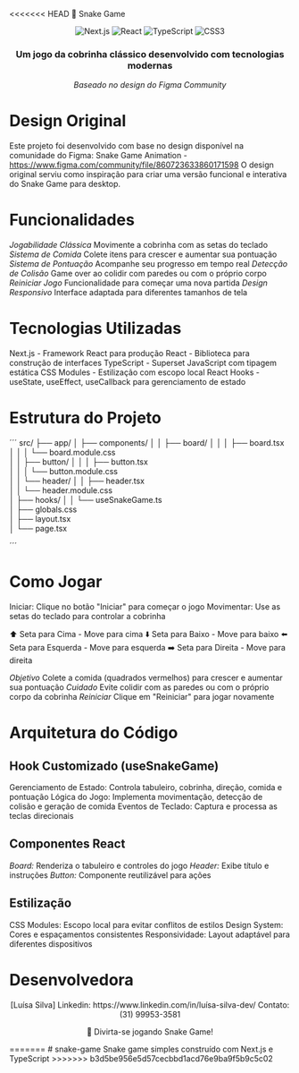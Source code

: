 <<<<<<< HEAD
🐍 Snake Game
<div align="center">
  <img src="https://img.shields.io/badge/Next.js-000000?style=for-the-badge&logo=nextdotjs&logoColor=white" alt="Next.js" />
  <img src="https://img.shields.io/badge/React-20232A?style=for-the-badge&logo=react&logoColor=61DAFB" alt="React" />
  <img src="https://img.shields.io/badge/TypeScript-007ACC?style=for-the-badge&logo=typescript&logoColor=white" alt="TypeScript" />
  <img src="https://img.shields.io/badge/CSS3-1572B6?style=for-the-badge&logo=css3&logoColor=white" alt="CSS3" />
</div>
<div align="center">
  <h3> Um jogo da cobrinha clássico desenvolvido com tecnologias modernas </h3>
  <p><em>Baseado no design do Figma Community</em></p>
</div>

# Design Original
Este projeto foi desenvolvido com base no design disponível na comunidade do Figma:
Snake Game Animation - https://www.figma.com/community/file/860723633860171598 
O design original serviu como inspiração para criar uma versão funcional e interativa do Snake Game para desktop.

# Funcionalidades
*Jogabilidade Clássica* Movimente a cobrinha com as setas do teclado
*Sistema de Comida* Colete itens para crescer e aumentar sua pontuação
*Sistema de Pontuação* Acompanhe seu progresso em tempo real
*Detecção de Colisão* Game over ao colidir com paredes ou com o próprio corpo
*Reiniciar Jogo* Funcionalidade para começar uma nova partida
*Design Responsivo* Interface adaptada para diferentes tamanhos de tela

# Tecnologias Utilizadas
Next.js - Framework React para produção
React - Biblioteca para construção de interfaces
TypeScript - Superset JavaScript com tipagem estática
CSS Modules - Estilização com escopo local
React Hooks - useState, useEffect, useCallback para gerenciamento de estado


# Estrutura do Projeto

´´´
src/
├── app/
│   ├── components/
│   │   ├── board/
│   │   │   ├── board.tsx              
│   │   │   └── board.module.css       
│   │   ├── button/
│   │   │   ├── button.tsx             
│   │   │   └── button.module.css      
│   │   └── header/
│   │       ├── header.tsx             
│   │       └── header.module.css      
│   ├── hooks/
│   │   └── useSnakeGame.ts            
│   ├── globals.css                    
│   ├── layout.tsx                     
│   └── page.tsx                       

´´´

# Como Jogar

Iniciar: Clique no botão "Iniciar" para começar o jogo
Movimentar: Use as setas do teclado para controlar a cobrinha

⬆️ Seta para Cima - Move para cima
⬇️ Seta para Baixo - Move para baixo
⬅️ Seta para Esquerda - Move para esquerda
➡️ Seta para Direita - Move para direita


*Objetivo* Colete a comida (quadrados vermelhos) para crescer e aumentar sua pontuação
*Cuidado* Evite colidir com as paredes ou com o próprio corpo da cobrinha
*Reiniciar* Clique em "Reiniciar" para jogar novamente


# Arquitetura do Código

## Hook Customizado (useSnakeGame)

Gerenciamento de Estado: Controla tabuleiro, cobrinha, direção, comida e pontuação
Lógica do Jogo: Implementa movimentação, detecção de colisão e geração de comida
Eventos de Teclado: Captura e processa as teclas direcionais

## Componentes React

*Board:* Renderiza o tabuleiro e controles do jogo
*Header:* Exibe título e instruções
*Button:* Componente reutilizável para ações

## Estilização

CSS Modules: Escopo local para evitar conflitos de estilos
Design System: Cores e espaçamentos consistentes
Responsividade: Layout adaptável para diferentes dispositivos

# Desenvolvedora
<div align="center">
[Luísa Silva]
Linkedin: https://www.linkedin.com/in/luísa-silva-dev/
Contato: (31) 99953-3581
</div>

<div align="center">
  <p>🐍 Divirta-se jogando Snake Game!</p>
</div>
=======
# snake-game
Snake game simples construído com Next.js e TypeScript
>>>>>>> b3d5be956e5d57cecbbd1acd76e9ba9f5b9c5c02
